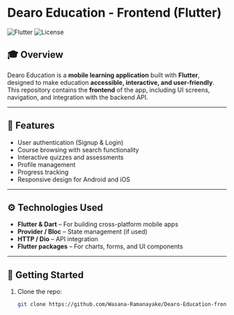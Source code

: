 # Dearo Education - Frontend (Flutter)

![Flutter](https://img.shields.io/badge/Flutter-Frontend-blue?style=flat-square) ![License](https://img.shields.io/badge/License-MIT-green?style=flat-square)

## 🎓 Overview
Dearo Education is a **mobile learning application** built with **Flutter**, designed to make education **accessible, interactive, and user-friendly**.  
This repository contains the **frontend** of the app, including UI screens, navigation, and integration with the backend API.

---

## 📱 Features
- User authentication (Signup & Login)  
- Course browsing with search functionality  
- Interactive quizzes and assessments  
- Profile management  
- Progress tracking  
- Responsive design for Android and iOS  

---

## ⚙️ Technologies Used
- **Flutter & Dart** – For building cross-platform mobile apps  
- **Provider / Bloc** – State management (if used)  
- **HTTP / Dio** – API integration  
- **Flutter packages** – For charts, forms, and UI components  

---

## 🚀 Getting Started
1. Clone the repo:
   ```bash
   git clone https://github.com/Wasana-Ramanayake/Dearo-Education-frontend.git
